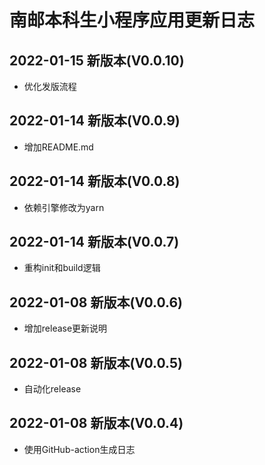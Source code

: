 # 南邮本科生小程序应用更新日志


## 2022-01-15 新版本(V0.0.10)
* 优化发版流程





## 2022-01-14 新版本(V0.0.9)
* 增加README.md





## 2022-01-14 新版本(V0.0.8)
* 依赖引擎修改为yarn





## 2022-01-14 新版本(V0.0.7)
* 重构init和build逻辑





## 2022-01-08 新版本(V0.0.6)
* 增加release更新说明


## 2022-01-08 新版本(V0.0.5)
* 自动化release


## 2022-01-08 新版本(V0.0.4)
* 使用GitHub-action生成日志